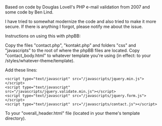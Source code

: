 Based on code by Douglas Lovell's PHP e-mail validation from 2007 and some code by Ben Lind.

I have tried to somewhat modernize the code and also tried to make it more secure. If there is anything I forgot, please notify me about the issue.

Instructions on using this with phpBB:

Copy the files "contact.php", "kontakt.php" and folders "css" and "javascripts" to the root of where the phpBB files are located. Copy "contact_body.html" to whatever template you're using (in effect: to your /styles/whatever-theme/template).

Add these lines:

   <link rel="stylesheet" href="/css/contactstyle.css" type="text/css" />
 
    <script type="text/javascript" src="/javascripts/jquery.min.js"></script>
    <script type="text/javascript" src="/javascripts/jquery.validate.min.js"></script>
    <script type="text/javascript" src="/javascripts/jquery.form.js"></script>
    <script type="text/javascript" src="/javascripts/contact.js"></script>
    
To your "overall_header.html" file (located in your theme's template directory).